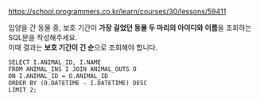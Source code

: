 https://school.programmers.co.kr/learn/courses/30/lessons/59411

입양을 간 동물 중, 보호 기간이 **가장 길었던 동물 두 마리의 아이디와 이름**을 조회하는 SQL문을 작성해주세요.  
이때 결과는 **보호 기간이 긴 순**으로 조회해야 합니다.


```
SELECT I.ANIMAL_ID, I.NAME
FROM ANIMAL_INS I JOIN ANIMAL_OUTS O
ON I.ANIMAL_ID = O.ANIMAL_ID
ORDER BY (O.DATETIME - I.DATETIME) DESC
LIMIT 2;
```
